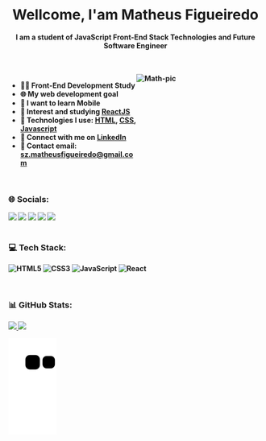 <h1 align="center"> Wellcome, I'am Matheus Figueiredo</h1>
<p align="center"> <strong>I am a student of JavaScript Front-End Stack Technologies and Future Software Engineer<strong><p>
<br/>
<br/>
<a><img align="right" alt="Math-pic" height="250" width="250" src="https://media.discordapp.net/attachments/1023422338278109184/1023423453325434930/gif2.gif"></a>

* 👨‍💻 Front-End Development Study
* 🌐 My web development goal
* 📲 I want to learn Mobile
* 💜 Interest and studying [ReactJS](https://pt-br.reactjs.org)
* 🎇 Technologies I use: [HTML](https://developer.mozilla.org/pt-BR/docs/Web/HTML), [CSS](https://developer.mozilla.org/pt-BR/docs/Web/CSS), [Javascript](https://developer.mozilla.org/pt-BR/docs/Learn/JavaScript)
* 👋 Connect with me on [LinkedIn](https://www.linkedin.com/in/matheussfigueiredo/)
* 📧 Contact email: [sz.matheusfigueiredo@gmail.com](mailto:sz.matheusfigueiredo@gmail.com)   



</br>

### 🌐 Socials:

<div> 
  <a href="https://www.youtube.com/channel/UC_-uuuZbY0AAt9CViNzvc-Q" target="_blank"><img src="https://img.shields.io/badge/YouTube-FF0000?style=for-the-badge&logo=youtube&logoColor=white" target="_blank"></a>
   <a href="https://discord.gg/hVDX3dtuFA" target="_blank"><img src="https://img.shields.io/badge/Discord-7289DA?style=for-the-badge&logo=discord&logoColor=white" target="_blank"></a> 
  <a href="https://instagram.com/matheusscode" target="_blank"><img src="https://img.shields.io/badge/-Instagram-%23E4405F?style=for-the-badge&logo=instagram&logoColor=white" target="_blank"></a>
  <a href = "mailto:sz.matheusfigueiredo@gmail.com"><img src="https://img.shields.io/badge/-Gmail-%23333?style=for-the-badge&logo=gmail&logoColor=white" target="_blank"></a>
  <a href="https://www.linkedin.com/in/matheussfigueiredo/" target="_blank"><img src="https://img.shields.io/badge/-LinkedIn-%230077B5?style=for-the-badge&logo=linkedin&logoColor=white" target="_blank"></a> 
</div>

<br/>

### 💻 Tech Stack:

![HTML5](https://img.shields.io/badge/html5-%23E34F26.svg?style=for-the-badge&logo=html5&logoColor=white) ![CSS3](https://img.shields.io/badge/css3-%231572B6.svg?style=for-the-badge&logo=css3&logoColor=white) ![JavaScript](https://img.shields.io/badge/javascript-%23323330.svg?style=for-the-badge&logo=javascript&logoColor=%23F7DF1E) ![React](https://img.shields.io/badge/react-%2320232a.svg?style=for-the-badge&logo=react&logoColor=%2361DAFB) 


<br/>

### 📊 GitHub Stats:

<div align="center" style="display: inline-block">
  <a href="https://github.com/matheusscode">
  <img height="180em" src="https://github-readme-stats.vercel.app/api?username=matheusscode&show_icons=true&theme=codeSTACKr&include_all_commits=true&count_private=true"/>
  <img height="180em" src="https://github-readme-stats.vercel.app/api/top-langs/?username=matheusscode&layout=compact&langs_count=7&theme=codeSTACKr"/>
</div>

  ![Snake animation](https://github.com/rafaballerini/rafaballerini/blob/output/github-contribution-grid-snake.svg)
